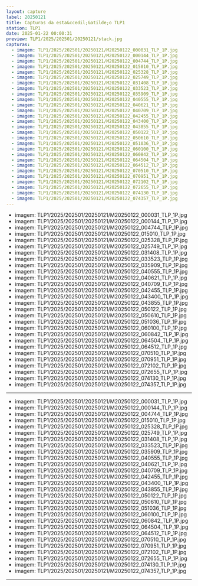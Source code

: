 ```yaml
---
layout: capture
label: 20250121
title: Capturas da esta&ccedil;&atilde;o TLP1
station: TLP1
date: 2025-01-22 00:00:31
preview: TLP1/2025/202501/20250121/stack.jpg
capturas:
  - imagem: TLP1/2025/202501/20250121/M20250122_000031_TLP_1P.jpg
  - imagem: TLP1/2025/202501/20250121/M20250122_000144_TLP_1P.jpg
  - imagem: TLP1/2025/202501/20250121/M20250122_004744_TLP_1P.jpg
  - imagem: TLP1/2025/202501/20250121/M20250122_015010_TLP_1P.jpg
  - imagem: TLP1/2025/202501/20250121/M20250122_025328_TLP_1P.jpg
  - imagem: TLP1/2025/202501/20250121/M20250122_025749_TLP_1P.jpg
  - imagem: TLP1/2025/202501/20250121/M20250122_031408_TLP_1P.jpg
  - imagem: TLP1/2025/202501/20250121/M20250122_033523_TLP_1P.jpg
  - imagem: TLP1/2025/202501/20250121/M20250122_035909_TLP_1P.jpg
  - imagem: TLP1/2025/202501/20250121/M20250122_040555_TLP_1P.jpg
  - imagem: TLP1/2025/202501/20250121/M20250122_040621_TLP_1P.jpg
  - imagem: TLP1/2025/202501/20250121/M20250122_040709_TLP_1P.jpg
  - imagem: TLP1/2025/202501/20250121/M20250122_042455_TLP_1P.jpg
  - imagem: TLP1/2025/202501/20250121/M20250122_043400_TLP_1P.jpg
  - imagem: TLP1/2025/202501/20250121/M20250122_043855_TLP_1P.jpg
  - imagem: TLP1/2025/202501/20250121/M20250122_050122_TLP_1P.jpg
  - imagem: TLP1/2025/202501/20250121/M20250122_050610_TLP_1P.jpg
  - imagem: TLP1/2025/202501/20250121/M20250122_051036_TLP_1P.jpg
  - imagem: TLP1/2025/202501/20250121/M20250122_060100_TLP_1P.jpg
  - imagem: TLP1/2025/202501/20250121/M20250122_060842_TLP_1P.jpg
  - imagem: TLP1/2025/202501/20250121/M20250122_064504_TLP_1P.jpg
  - imagem: TLP1/2025/202501/20250121/M20250122_064512_TLP_1P.jpg
  - imagem: TLP1/2025/202501/20250121/M20250122_070510_TLP_1P.jpg
  - imagem: TLP1/2025/202501/20250121/M20250122_070951_TLP_1P.jpg
  - imagem: TLP1/2025/202501/20250121/M20250122_072102_TLP_1P.jpg
  - imagem: TLP1/2025/202501/20250121/M20250122_072655_TLP_1P.jpg
  - imagem: TLP1/2025/202501/20250121/M20250122_074130_TLP_1P.jpg
  - imagem: TLP1/2025/202501/20250121/M20250122_074357_TLP_1P.jpg
---
```

  - imagem: TLP1/2025/202501/20250121/M20250122_000031_TLP_1P.jpg
  - imagem: TLP1/2025/202501/20250121/M20250122_000144_TLP_1P.jpg
  - imagem: TLP1/2025/202501/20250121/M20250122_004744_TLP_1P.jpg
  - imagem: TLP1/2025/202501/20250121/M20250122_015010_TLP_1P.jpg
  - imagem: TLP1/2025/202501/20250121/M20250122_025328_TLP_1P.jpg
  - imagem: TLP1/2025/202501/20250121/M20250122_025749_TLP_1P.jpg
  - imagem: TLP1/2025/202501/20250121/M20250122_031408_TLP_1P.jpg
  - imagem: TLP1/2025/202501/20250121/M20250122_033523_TLP_1P.jpg
  - imagem: TLP1/2025/202501/20250121/M20250122_035909_TLP_1P.jpg
  - imagem: TLP1/2025/202501/20250121/M20250122_040555_TLP_1P.jpg
  - imagem: TLP1/2025/202501/20250121/M20250122_040621_TLP_1P.jpg
  - imagem: TLP1/2025/202501/20250121/M20250122_040709_TLP_1P.jpg
  - imagem: TLP1/2025/202501/20250121/M20250122_042455_TLP_1P.jpg
  - imagem: TLP1/2025/202501/20250121/M20250122_043400_TLP_1P.jpg
  - imagem: TLP1/2025/202501/20250121/M20250122_043855_TLP_1P.jpg
  - imagem: TLP1/2025/202501/20250121/M20250122_050122_TLP_1P.jpg
  - imagem: TLP1/2025/202501/20250121/M20250122_050610_TLP_1P.jpg
  - imagem: TLP1/2025/202501/20250121/M20250122_051036_TLP_1P.jpg
  - imagem: TLP1/2025/202501/20250121/M20250122_060100_TLP_1P.jpg
  - imagem: TLP1/2025/202501/20250121/M20250122_060842_TLP_1P.jpg
  - imagem: TLP1/2025/202501/20250121/M20250122_064504_TLP_1P.jpg
  - imagem: TLP1/2025/202501/20250121/M20250122_064512_TLP_1P.jpg
  - imagem: TLP1/2025/202501/20250121/M20250122_070510_TLP_1P.jpg
  - imagem: TLP1/2025/202501/20250121/M20250122_070951_TLP_1P.jpg
  - imagem: TLP1/2025/202501/20250121/M20250122_072102_TLP_1P.jpg
  - imagem: TLP1/2025/202501/20250121/M20250122_072655_TLP_1P.jpg
  - imagem: TLP1/2025/202501/20250121/M20250122_074130_TLP_1P.jpg
  - imagem: TLP1/2025/202501/20250121/M20250122_074357_TLP_1P.jpg
---
  - imagem: TLP1/2025/202501/20250121/M20250122_000031_TLP_1P.jpg
  - imagem: TLP1/2025/202501/20250121/M20250122_000144_TLP_1P.jpg
  - imagem: TLP1/2025/202501/20250121/M20250122_004744_TLP_1P.jpg
  - imagem: TLP1/2025/202501/20250121/M20250122_015010_TLP_1P.jpg
  - imagem: TLP1/2025/202501/20250121/M20250122_025328_TLP_1P.jpg
  - imagem: TLP1/2025/202501/20250121/M20250122_025749_TLP_1P.jpg
  - imagem: TLP1/2025/202501/20250121/M20250122_031408_TLP_1P.jpg
  - imagem: TLP1/2025/202501/20250121/M20250122_033523_TLP_1P.jpg
  - imagem: TLP1/2025/202501/20250121/M20250122_035909_TLP_1P.jpg
  - imagem: TLP1/2025/202501/20250121/M20250122_040555_TLP_1P.jpg
  - imagem: TLP1/2025/202501/20250121/M20250122_040621_TLP_1P.jpg
  - imagem: TLP1/2025/202501/20250121/M20250122_040709_TLP_1P.jpg
  - imagem: TLP1/2025/202501/20250121/M20250122_042455_TLP_1P.jpg
  - imagem: TLP1/2025/202501/20250121/M20250122_043400_TLP_1P.jpg
  - imagem: TLP1/2025/202501/20250121/M20250122_043855_TLP_1P.jpg
  - imagem: TLP1/2025/202501/20250121/M20250122_050122_TLP_1P.jpg
  - imagem: TLP1/2025/202501/20250121/M20250122_050610_TLP_1P.jpg
  - imagem: TLP1/2025/202501/20250121/M20250122_051036_TLP_1P.jpg
  - imagem: TLP1/2025/202501/20250121/M20250122_060100_TLP_1P.jpg
  - imagem: TLP1/2025/202501/20250121/M20250122_060842_TLP_1P.jpg
  - imagem: TLP1/2025/202501/20250121/M20250122_064504_TLP_1P.jpg
  - imagem: TLP1/2025/202501/20250121/M20250122_064512_TLP_1P.jpg
  - imagem: TLP1/2025/202501/20250121/M20250122_070510_TLP_1P.jpg
  - imagem: TLP1/2025/202501/20250121/M20250122_070951_TLP_1P.jpg
  - imagem: TLP1/2025/202501/20250121/M20250122_072102_TLP_1P.jpg
  - imagem: TLP1/2025/202501/20250121/M20250122_072655_TLP_1P.jpg
  - imagem: TLP1/2025/202501/20250121/M20250122_074130_TLP_1P.jpg
  - imagem: TLP1/2025/202501/20250121/M20250122_074357_TLP_1P.jpg
---
